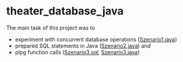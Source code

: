 # theater_database_java
The main task of this project was to 
- experiment with concurrent database operations ([Szenario1.java](https://github.com/schiru/university/blob/master/winter2016/dbsy/theater_database_java/dbs/ws16/Szenario1.java))
- prepared SQL statements in Java ([Szenario2.java](https://github.com/schiru/university/blob/master/winter2016/dbsy/theater_database_java/dbs/ws16/Szenario2.java)) and
- plpg function calls
([Szenario3.sql](https://github.com/schiru/university/blob/master/winter2016/dbsy/theater_database_java/szenario3.sql), 
[Szenario3.java](https://github.com/schiru/university/blob/master/winter2016/dbsy/theater_database_java/dbs/ws16/Szenario3.java))
